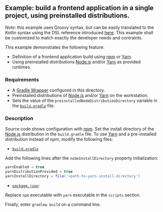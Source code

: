 ## Example: build a frontend application in a single project, using preinstalled distributions.

_Note_: this example uses Groovy syntax, but can be easily translated to the Kotlin syntax using the DSL reference
introduced [here][dsl-reference]. This example shall be customized to match exactly the developer needs and contraints.

This example demonstrates the following feature:
- Definition of a frontend application build using [npm][npm] or [Yarn][classic-yarn].
- Using preinstalled distributions [Node.js][nodejs] and/or [Yarn][classic-yarn] as provided runtimes.

### Requirements

- A [Gradle Wrapper][gradle-wrapper] configured in this directory.
- Preinstalled distributions of [Node.js][nodejs] and/or [Yarn][classic-yarn] on the workstation.
- Sets the value of the `preinstalledNodeDistributionDirectory` variable in the [`build.gradle`](build.gradle) file.

### Description

Source code shows configuration with [npm][npm]. Set the install directory of the [Node.js][nodejs] distribution in the
`build.gradle` file. To use [Yarn][classic-yarn] and a pre-installed distribution instead of npm, modify the following files:

- [`build.gradle`](build.gradle)

Add the following lines after the `nodeInstallDirectory` property initialization:

```groovy
yarnEnabled = true
yarnDistributionProvided = true
yarnInstallDirectory = file('<path-to-yarn-install-directory')
```

- [`package.json`](package.json):

Replace `npm` executable with `yarn` executable in the `scripts` section.

Finally, enter `gradlew build` on a command line.

[classic-yarn]: <https://classic.yarnpkg.com/> (Yarn 1.x)
[dsl-reference]: <../../README.md#dsl-reference> (DSL reference)
[gradle-wrapper]: <https://docs.gradle.org/current/userguide/gradle_wrapper.html> (Gradle Wrapper)
[nodejs]: <https://nodejs.org/> (Node.js)
[npm]: <https://www.npmjs.com/> (npm)
